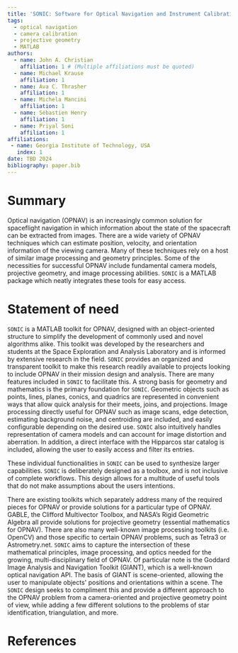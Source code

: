 ```yaml
---
title: 'SONIC: Software for Optical Navigation and Instrument Calibration'
tags:
  - optical navigation
  - camera calibration
  - projective geometry
  - MATLAB
authors:
  - name: John A. Christian
    affiliation: 1 # (Multiple affiliations must be quoted)
  - name: Michael Krause
    affiliation: 1
  - name: Ava C. Thrasher
    affiliation: 1
  - name: Michela Mancini
    affiliation: 1
  - name: Sébastien Henry
    affiliation: 1
  - name: Priyal Soni
    affiliation: 1
affiliations:
 - name: Georgia Institute of Technology, USA
   index: 1
date: TBD 2024
bibliography: paper.bib
---
```


# Summary

Optical navigation (OPNAV) is an increasingly common solution for spaceflight 
navigation in which information about the state of the spacecraft can be 
extracted from images. There are a wide variety of OPNAV techniques which can 
estimate position, velocity, and orientation information of the viewing camera. 
Many of these techniques rely on a host of similar image processing and 
geometry principles. Some of the necessities for successful OPNAV include 
fundamental camera models, projective geometry, and image processing abilities. 
`SONIC` is a MATLAB package which neatly integrates these tools for easy access. 

# Statement of need

`SONIC` is a MATLAB toolkit for OPNAV, designed with an object-oriented structure 
to simplify the development of commonly used and novel algorithms alike. This 
toolkit was developed by the researchers and students at the Space Exploration 
and Analysis Laboratory and is informed by extensive research in the field. 
`SONIC` provides an organized and transparent toolkit to make this research 
readily available to projects looking to include OPNAV in their mission design 
and analysis.  There are many features included in `SONIC` to facilitate this. A 
strong basis for geometry and mathematics is the primary foundation for `SONIC`. 
Geometric objects such as points, lines, planes, conics, and quadrics are 
represented in convenient ways that allow quick analysis for their meets, joins, 
and projections. Image processing directly useful for OPNAV such as image scans, 
edge detection, estimating background noise, and centroiding are included, and 
easily configurable depending on the desired use. `SONIC` also intuitively 
handles representation of camera models and can account for image distortion and 
aberration. In addition, a direct interface with the Hipparcos star catalog is 
included, allowing the user to easily access and filter its entries. 

These individual functionalities in `SONIC` can be used to synthesize larger 
capabilities. `SONIC` is deliberately designed as a toolbox, and is not inclusive of 
complete workflows. This design allows for a multitude of useful tools that do 
not make assumptions about the users intentions.

There are existing toolkits which separately address many of the required pieces 
for OPNAV or provide solutions for a particular type of OPNAV. GABLE, the 
Clifford Multivector Toolbox, and NASA’s Rigid Geometric Algebra all provide 
solutions for projective geometry (essential mathematics for OPNAV). There are 
also many well-known image processing toolkits (i.e. OpenCV) and those specific 
to certain OPNAV problems, such as Tetra3 or Astrometry.net. `SONIC` aims to 
capture the intersection of these mathematical principles, image processing, and 
optics needed for the growing, multi-disciplinary field of OPNAV.  Of particular note is
the Goddard Image Analysis and Navigation Toolkit (GIANT), which is a well-known optical 
navigation API. The basis of GIANT  is scene-oriented, allowing the user to manipulate
objects' positions and orientations within a scene. The `SONIC` design seeks to compliment
this and provide a different approach to the OPNAV problem from a camera-oriented and 
projective geometry point of view, while adding a few different solutions to the problems of
star identification, triangulation, and more.

# References
